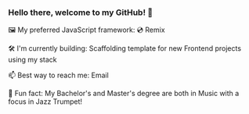 ### Hello there, welcome to my GitHub! 👋

🖼️ My preferred JavaScript framework: 💿 Remix

🛠 I'm currently building: Scaffolding template for new Frontend projects using my stack

📫 Best way to reach me: Email

🎺 Fun fact: My Bachelor's and Master's degree are both in Music with a focus in Jazz Trumpet!
